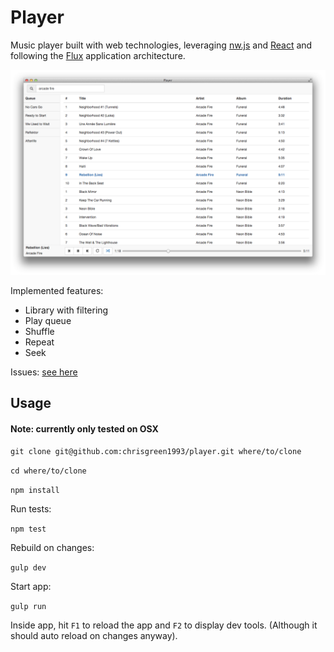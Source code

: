 # Player

Music player built with web technologies, leveraging [nw.js](nwjs.io) and [React](https://facebook.github.io/react/) and following the [Flux](https://facebook.github.io/flux/docs/overview.html) application architecture.

![player](player.png)

Implemented features:

* Library with filtering
* Play queue
* Shuffle
* Repeat
* Seek

Issues: [see here](https://github.com/chrisgreen1993/player/labels/high%20priority)

## Usage

#### Note: currently only tested on OSX

`git clone git@github.com:chrisgreen1993/player.git where/to/clone`

`cd where/to/clone`

`npm install`

Run tests:

`npm test`

Rebuild on changes:

`gulp dev`

Start app:

`gulp run`

Inside app, hit `F1` to reload the app and `F2` to display dev tools. (Although it should auto reload on changes anyway).

